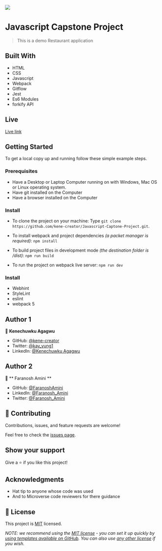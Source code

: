 ![](https://img.shields.io/badge/Microverse-blueviolet)

# Javascript Capstone Project

> This is a demo Restaurant application

## Built With

- HTML
- CSS
- Javascript
- Webpack
- Gitflow
- Jest
- Es6 Modules
- forkify API

## Live

[Live link](https://incandescent-genie-680c35.netlify.app/)

## Getting Started

To get a local copy up and running follow these simple example steps.

### Prerequisites

- Have a Desktop or Laptop Computer running on with Windows, Mac OS or Linux operating system.
- Have git installed on the Computer
- Have a browser installed on the Computer

### Install

- To clone the project on your machine: Type `git clone https://github.com/kene-creator/Javascript-Captone-Project.git`.

- To install webpack and project dependencies _(a packet manager is required)_:
  `npm install`
- To build project files in development mode _(the destination folder is /dist)_:
  `npm run build`
- To run the project on webpack live server:
  `npm run dev`

### Install

- Webhint
- StyleLint
- eslint
- webpack 5

## Author 1

👤 **Kenechuwku Agagwu**

- GitHub: [@kene-creator](https://github.com/kene-creator)
- Twitter: [@kay_yung1](https://twitter.com/kay_yung1)
- LinkedIn: [@Kenechuwku Agagwu](https://linkedin.com/in/kenechukwuagagwu)

## Author 2

👤 ** Faranosh Amini **

- GitHub: [@FaranoshAmini](https://github.com/FaranoshAmini)
- LinkedIn: [@Faranosh_Amini](https://www.linkedin.com/in/faranosh-amini-9b925b23a/)
- Twitter: [@Faranosh_Amini](https://twitter.com/Faranosh_Amini)

## 🤝 Contributing

Contributions, issues, and feature requests are welcome!

Feel free to check the [issues page](https://github.com/kene-creator/Javascript-Captone-Project/issues).

## Show your support

Give a ⭐️ if you like this project!

## Acknowledgments

- Hat tip to anyone whose code was used
- And to Microverse code reviewers for there guidance

## 📝 License

This project is [MIT](./LICENSE) licensed.

_NOTE: we recommend using the [MIT license](https://choosealicense.com/licenses/mit/) - you can set it up quickly by [using templates available on GitHub](https://docs.github.com/en/communities/setting-up-your-project-for-healthy-contributions/adding-a-license-to-a-repository). You can also use [any other license](https://choosealicense.com/licenses/) if you wish._
